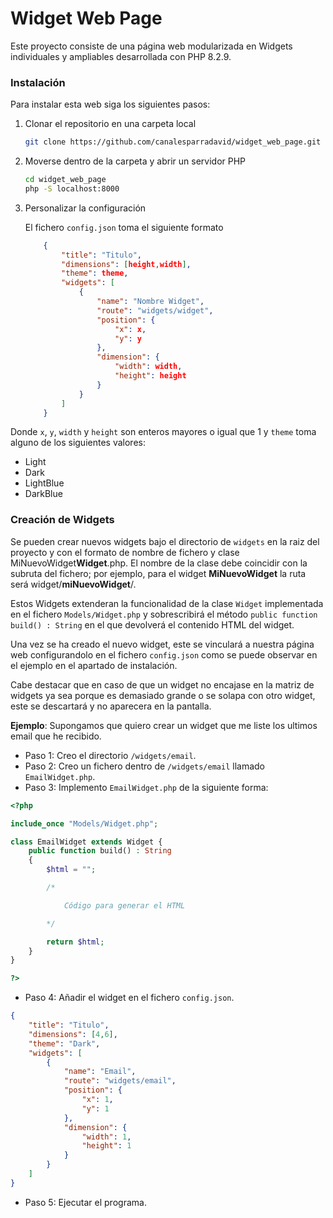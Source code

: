 # Widget Web Page
Este proyecto consiste de una página web modularizada en Widgets individuales y ampliables desarrollada con PHP 8.2.9.

### Instalación
Para instalar esta web siga los siguientes pasos:

1. Clonar el repositorio en una carpeta local
    ```bash
    git clone https://github.com/canalesparradavid/widget_web_page.git
    ```

2. Moverse dentro de la carpeta y abrir un servidor PHP
    ```bash
    cd widget_web_page
    php -S localhost:8000
    ```
3. Personalizar la configuración

    El fichero `config.json` toma el siguiente formato
    ```json
        {
            "title": "Titulo",
            "dimensions": [height,width],
            "theme": theme,
            "widgets": [
                {
                    "name": "Nombre Widget",
                    "route": "widgets/widget",
                    "position": {
                        "x": x,
                        "y": y
                    },
                    "dimension": {
                        "width": width,
                        "height": height
                    }
                }
            ]
        }
    ```

Donde `x`, `y`, `width` y `height` son enteros mayores o igual que 1 y `theme` toma alguno de los siguientes valores:

- Light
- Dark
- LightBlue
- DarkBlue

### Creación de Widgets
Se pueden crear nuevos widgets bajo el directorio de `widgets` en la raiz del proyecto y con el formato de nombre de fichero y clase  MiNuevoWidget**Widget**.php. El nombre de la clase debe coincidir con la subruta del fichero; por ejemplo, para el widget **MiNuevoWidget** la ruta será widget/**miNuevoWidget**/.

Estos Widgets extenderan la funcionalidad de la clase `Widget` implementada en el fichero `Models/Widget.php` y sobrescribirá el método `public function build() : String` en el que devolverá el contenido HTML del widget.

Una vez se ha creado el nuevo widget, este se vinculará a nuestra página web configurandolo en el fichero `config.json` como se puede observar en el ejemplo en el apartado de instalación.

Cabe destacar que en caso de que un widget no encajase en la matriz de widgets ya sea porque es demasiado grande o se solapa con otro widget, este se descartará y no aparecera en la pantalla.

**Ejemplo**: Supongamos que quiero crear un widget que me liste los ultimos email que he recibido.

* Paso 1: Creo el directorio `/widgets/email`.
* Paso 2: Creo un fichero dentro de `/widgets/email` llamado `EmailWidget.php`.
* Paso 3: Implemento `EmailWidget.php` de la siguiente forma:

```php
<?php

include_once "Models/Widget.php";

class EmailWidget extends Widget {
    public function build() : String
    {
        $html = "";

        /*

            Código para generar el HTML

        */

        return $html;
    }
}

?>
```
* Paso 4: Añadir el widget en el fichero `config.json`.

```json
{
    "title": "Titulo",
    "dimensions": [4,6],
    "theme": "Dark",
    "widgets": [
        {
            "name": "Email",
            "route": "widgets/email",
            "position": {
                "x": 1,
                "y": 1
            },
            "dimension": {
                "width": 1,
                "height": 1
            }
        }
    ]
}
```
* Paso 5: Ejecutar el programa.

